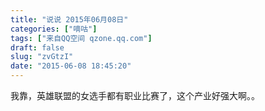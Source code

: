 ```yaml
---
title: "说说 2015年06月08日"
categories: ["嘀咕"]
tags: ["来自QQ空间 qzone.qq.com"]
draft: false
slug: "zvGtzI"
date: "2015-06-08 18:45:20"
---
```


我靠，英雄联盟的女选手都有职业比赛了，这个产业好强大啊。。
